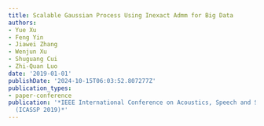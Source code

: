 ```yaml
---
title: Scalable Gaussian Process Using Inexact Admm for Big Data
authors:
- Yue Xu
- Feng Yin
- Jiawei Zhang
- Wenjun Xu
- Shuguang Cui
- Zhi-Quan Luo
date: '2019-01-01'
publishDate: '2024-10-15T06:03:52.807277Z'
publication_types:
- paper-conference
publication: '*IEEE International Conference on Acoustics, Speech and Signal Processing
  (ICASSP 2019)*'
---
```

